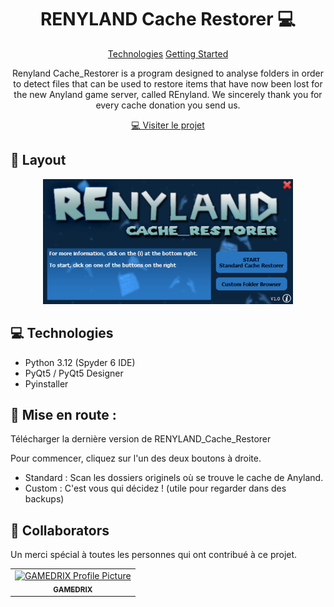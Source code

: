 
<h1 align="center" style="font-weight: bold;">RENYLAND Cache Restorer 💻</h1>

<p align="center">
<a href="#tech">Technologies</a>
<a href="#started">Getting Started</a>

 
</p>


<p align="center">Renyland Cache_Restorer is a program designed to analyse folders in order to detect files that can be used to restore items that have now been lost for the new Anyland game server, called REnyland.
We sincerely thank you for every cache donation you send us.</p>


<p align="center">
<a href="http://kashi.world.free.fr/REnyland/index.html">💻 Visiter le projet</a>
</p>

<h2 id="layout">🎨 Layout</h2>

<p align="center">

<img src="https://raw.githubusercontent.com/KSH-Soft/RENYLAND_Cache_Restorer/refs/heads/main/GUI.png" alt="GUI" width="400px">
</p>

<h2 id="technologies">💻 Technologies</h2>

- Python 3.12 (Spyder 6 IDE)
- PyQt5 / PyQt5 Designer
- Pyinstaller

<h2 id="started">🚀 Mise en route :</h2>

Télécharger la dernière version de RENYLAND_Cache_Restorer

Pour commencer, cliquez sur l'un des deux boutons à droite.

- Standard : Scan les dossiers originels où se trouve le cache de Anyland.
- Custom : C'est vous qui décidez ! (utile pour regarder dans des backups)

<h2 id="colab">🤝 Collaborators</h2>

<p>Un merci spécial à toutes les personnes qui ont contribué à ce projet.</p>
<table>
<tr>

<td align="center">
<a href="https://github.com/KSH-Soft/RENYLAND_Cache_Restorer">
<img src="https://camo.githubusercontent.com/329659f99318ba648d94194ca4ad8148bd1abf0c0f1f709e396db48877980a81/68747470733a2f2f63646e2e646973636f72646170702e636f6d2f617661746172732f3837363135323530333632373033343632342f65306534396231386336353130393537666162343161633635656565376637622e706e673f73697a653d31303234" width="100px;" alt="GAMEDRIX Profile Picture"/><br>
<sub>
<b>GAMEDRIX</b>
</sub>
</a>
</td>

</tr>
</table>
